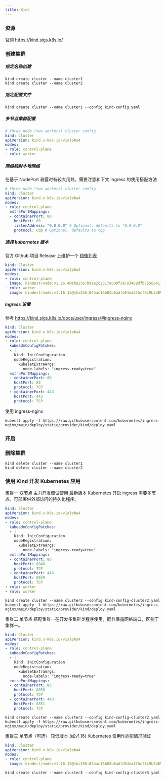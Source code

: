 ```yaml
---
title: Kind
---
```


### 资源

官网 https://kind.sigs.k8s.io/

### 创建集群

##### 指定名称创建

```shell
kind create cluster --name cluster1
kind create cluster --name cluster2
```

##### 指定配置文件

```
kind create cluster --name cluster1 --config kind-config.yaml
```

##### 多节点集群配置

```yaml title="kind-config.yaml"
# three node (two workers) cluster config
kind: Cluster
apiVersion: kind.x-k8s.io/v1alpha4
nodes:
- role: control-plane
- role: worker
```

##### 网络映射本地网络  
在基于 NodePort 暴露时有较大用处，需要注意和下文 Ingress 的使用搭配方法

```yaml title="kind-config.yaml"
# three node (two workers) cluster config
kind: Cluster
apiVersion: kind.x-k8s.io/v1alpha4
nodes:
- role: control-plane
  extraPortMappings:
  - containerPort: 80
    hostPort: 80
    listenAddress: "0.0.0.0" # Optional, defaults to "0.0.0.0"
    protocol: udp # Optional, defaults to tcp
```

##### 选择 kubernetes 版本

官方 Github 项目 Release 上维护一个 [镜像列表](https://github.com/kubernetes-sigs/kind/releases)

```yaml title="kind-config.yaml"
kind: Cluster
apiVersion: kind.x-k8s.io/v1alpha4
nodes:
- role: control-plane
  image: kindest/node:v1.16.4@sha256:b91a2c2317a000f3a783489dfb755064177dbc3a0b2f4147d50f04825d016f55
- role: worker
  image: kindest/node:v1.16.15@sha256:64bac16b83b6adfd04ea3fbcf6c9b5b893277120f2b2cbf9f5fa3e5d4c2260cc
```

##### Ingress 设置

参考 https://kind.sigs.k8s.io/docs/user/ingress/#ingress-nginx

```yaml title="kind-config.yaml"
kind: Cluster
apiVersion: kind.x-k8s.io/v1alpha4
nodes:
- role: control-plane
  kubeadmConfigPatches:
  - |
    kind: InitConfiguration
    nodeRegistration:
      kubeletExtraArgs:
        node-labels: "ingress-ready=true"
  extraPortMappings:
  - containerPort: 80
    hostPort: 80
    protocol: TCP
  - containerPort: 443
    hostPort: 443
    protocol: TCP
```

使用 ingress-nginx
```
kubectl apply -f https://raw.githubusercontent.com/kubernetes/ingress-nginx/main/deploy/static/provider/kind/deploy.yaml
```
### 开启
### 删除集群

```shell
kind delete cluster --name cluster1
kind delete cluster --name cluster2
```

### 使用 Kind 开发 Kubernetes 应用

集群一 双节点 主力开发调试使用 最新版本 Kubernetes 开启 ingress 
需要多节点。可部署供外部访问的持久化程序。

```yaml title="kind-config-cluster1.yaml"
kind: Cluster
apiVersion: kind.x-k8s.io/v1alpha4
nodes:
- role: control-plane
  kubeadmConfigPatches:
  - |
    kind: InitConfiguration
    nodeRegistration:
      kubeletExtraArgs:
        node-labels: "ingress-ready=true"
  extraPortMappings:
  - containerPort: 80
    hostPort: 8848
    protocol: TCP
  - containerPort: 443
    hostPort: 8849
    protocol: TCP
- role: worker
- role: worker
```

```shell
kind create cluster --name cluster2 --config kind-config-cluster2.yaml
kubectl apply -f https://raw.githubusercontent.com/kubernetes/ingress-nginx/main/deploy/static/provider/kind/deploy.yaml
```

集群二 单节点 搭配集群一在开发多集群类程序使用，同样暴露网络端口，区别于集群一。
```yaml title="kind-config-cluster2.yaml"
kind: Cluster
apiVersion: kind.x-k8s.io/v1alpha4
nodes:
- role: control-plane
  kubeadmConfigPatches:
  - |
    kind: InitConfiguration
    nodeRegistration:
      kubeletExtraArgs:
        node-labels: "ingress-ready=true"
  extraPortMappings:
  - containerPort: 80
    hostPort: 8850
    protocol: TCP
  - containerPort: 443
    hostPort: 8851
    protocol: TCP
```

```shell
kind create cluster --name cluster2 --config kind-config-cluster2.yaml
kubectl apply -f https://raw.githubusercontent.com/kubernetes/ingress-nginx/main/deploy/static/provider/kind/deploy.yaml
```

集群三 单节点（可选） 较低版本 (如v1.16) Kubernetes  仅用作适配情况验证
```yaml title="kind-config-cluster3.yaml"
kind: Cluster
apiVersion: kind.x-k8s.io/v1alpha4
nodes:
- role: control-plane
  image: kindest/node:v1.16.15@sha256:64bac16b83b6adfd04ea3fbcf6c9b5b893277120f2b2cbf9f5fa3e5d4c2260cc
```

```shell
kind create cluster --name cluster3 --config kind-config-cluster3.yaml
```
